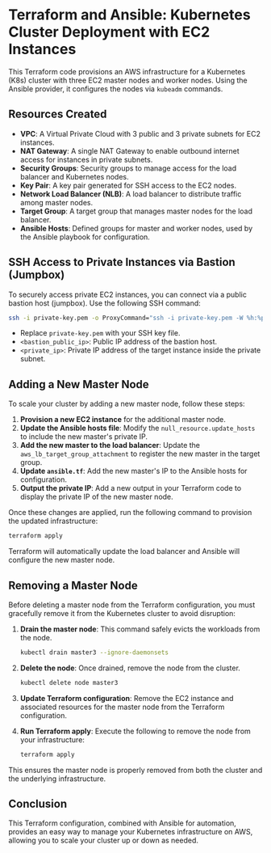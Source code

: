 # Terraform and Ansible: Kubernetes Cluster Deployment with EC2 Instances

This Terraform code provisions an AWS infrastructure for a Kubernetes (K8s) cluster with three EC2 master nodes and worker nodes. Using the Ansible provider, it configures the nodes via `kubeadm` commands.

## Resources Created

- **VPC**: A Virtual Private Cloud with 3 public and 3 private subnets for EC2 instances.
- **NAT Gateway**: A single NAT Gateway to enable outbound internet access for instances in private subnets.
- **Security Groups**: Security groups to manage access for the load balancer and Kubernetes nodes.
- **Key Pair**: A key pair generated for SSH access to the EC2 nodes.
- **Network Load Balancer (NLB)**: A load balancer to distribute traffic among master nodes.
- **Target Group**: A target group that manages master nodes for the load balancer.
- **Ansible Hosts**: Defined groups for master and worker nodes, used by the Ansible playbook for configuration.

## SSH Access to Private Instances via Bastion (Jumpbox)

To securely access private EC2 instances, you can connect via a public bastion host (jumpbox). Use the following SSH command:

```bash
ssh -i private-key.pem -o ProxyCommand="ssh -i private-key.pem -W %h:%p ubuntu@<bastion_public_ip>" ubuntu@<private_ip>
```

- Replace `private-key.pem` with your SSH key file.
- `<bastion_public_ip>`: Public IP address of the bastion host.
- `<private_ip>`: Private IP address of the target instance inside the private subnet.

## Adding a New Master Node

To scale your cluster by adding a new master node, follow these steps:

1. **Provision a new EC2 instance** for the additional master node.
2. **Update the Ansible hosts file**: Modify the `null_resource.update_hosts` to include the new master's private IP.
3. **Add the new master to the load balancer**: Update the `aws_lb_target_group_attachment` to register the new master in the target group.
4. **Update `ansible.tf`**: Add the new master's IP to the Ansible hosts for configuration.
5. **Output the private IP**: Add a new output in your Terraform code to display the private IP of the new master node.

Once these changes are applied, run the following command to provision the updated infrastructure:

```bash
terraform apply
```

Terraform will automatically update the load balancer and Ansible will configure the new master node.

## Removing a Master Node

Before deleting a master node from the Terraform configuration, you must gracefully remove it from the Kubernetes cluster to avoid disruption:

1. **Drain the master node**: This command safely evicts the workloads from the node.
   
   ```bash
   kubectl drain master3 --ignore-daemonsets
   ```

2. **Delete the node**: Once drained, remove the node from the cluster.
   
   ```bash
   kubectl delete node master3
   ```

3. **Update Terraform configuration**: Remove the EC2 instance and associated resources for the master node from the Terraform configuration.
4. **Run Terraform apply**: Execute the following to remove the node from your infrastructure:

   ```bash
   terraform apply
   ```

This ensures the master node is properly removed from both the cluster and the underlying infrastructure.

## Conclusion

This Terraform configuration, combined with Ansible for automation, provides an easy way to manage your Kubernetes infrastructure on AWS, allowing you to scale your cluster up or down as needed.